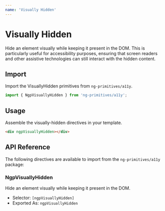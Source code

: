 ```yaml
---
name: 'Visually Hidden'
---
```


# Visually Hidden

Hide an element visually while keeping it present in the DOM. This is particularly useful for accessibility purposes, ensuring that screen readers and other assistive technologies can still interact with the hidden content.

## Import

Import the VisuallyHidden primitives from `ng-primitives/a11y`.

```ts
import { NgpVisuallyHidden } from 'ng-primitives/a11y';
```

## Usage

Assemble the visually-hidden directives in your template.

```html
<div ngpVisuallyHidden></div>
```

## API Reference

The following directives are available to import from the `ng-primitives/a11y` package:

### NgpVisuallyHidden

Hide an element visually while keeping it present in the DOM.

- Selector: `[ngpVisuallyHidden]`
- Exported As: `ngpVisuallyHidden`
